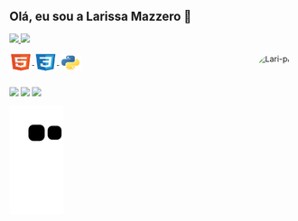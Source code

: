 ## Olá, eu sou a Larissa Mazzero 💛
<div align="left">
  <a href="https://github.com/larissamazzero">
  <img height="180em" src="https://github-readme-stats.vercel.app/api?username=larissamazzero&show_icons=true&theme=dracula&include_all_commits=true&count_private=true"/>
  <img height="180em" src="https://github-readme-stats.vercel.app/api/top-langs/?username=larissamazzero&layout=compact&langs_count=7&theme=dracula"/>
</div>
<div style="display: inline_block"><br>
  <img align="center" alt="Lari-HTML" height="30" width="40" src="https://raw.githubusercontent.com/devicons/devicon/master/icons/html5/html5-original.svg">
  <img align="center" alt="Lari-CSS" height="30" width="40" src="https://raw.githubusercontent.com/devicons/devicon/master/icons/css3/css3-original.svg">
  <img align="center" alt="Lari-Python" height="30" width="40" src="https://raw.githubusercontent.com/devicons/devicon/master/icons/python/python-original.svg">
  <img align="right" alt="Lari-pic" height="150" style="border-radius:50px;" src="https://i.pinimg.com/564x/72/8c/1a/728c1a53f0937acc8204f45c044c0db1.jpg">
</div>
  
  ##
 
<div> 
  <a href="https://www.youtube.com/channel/UCEoyfbrfgInIOl_aY4dxnCQ" target="_blank"><img src="https://img.shields.io/badge/YouTube-FF0000?style=for-the-badge&logo=youtube&logoColor=white" target="_blank"></a>
  <a href = "mailto:larissaperossopmazzero@gmail.com"><img src="https://img.shields.io/badge/-Gmail-%23333?style=for-the-badge&logo=gmail&logoColor=white" target="_blank"></a>
  <a href="https://www.linkedin.com/in/larissa-mazzero-6b9293128/" target="_blank"><img src="https://img.shields.io/badge/-LinkedIn-%230077B5?style=for-the-badge&logo=linkedin&logoColor=white" target="_blank"></a> 

   ![Snake animation](https://github.com/larissamazzero/larissamazzero/blob/output/github-contribution-grid-snake.svg)
</div>

